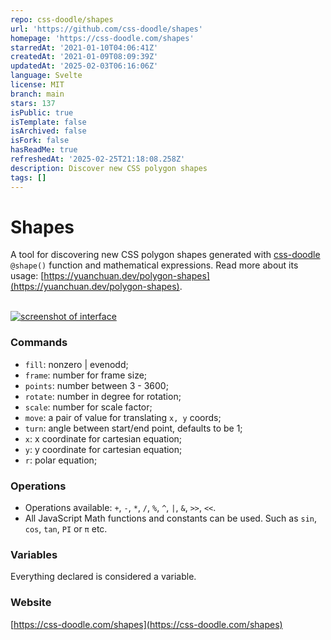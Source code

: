 ```yaml
---
repo: css-doodle/shapes
url: 'https://github.com/css-doodle/shapes'
homepage: 'https://css-doodle.com/shapes'
starredAt: '2021-01-10T04:06:41Z'
createdAt: '2021-01-09T08:09:39Z'
updatedAt: '2025-02-03T06:16:06Z'
language: Svelte
license: MIT
branch: main
stars: 137
isPublic: true
isTemplate: false
isArchived: false
isFork: false
hasReadMe: true
refreshedAt: '2025-02-25T21:18:08.258Z'
description: Discover new CSS polygon shapes
tags: []
---
```


# Shapes

A tool for discovering new CSS polygon shapes generated
with [css-doodle](https://css-doodle.com) `@shape()` function and mathematical expressions. Read more about its usage: [https://yuanchuan.dev/polygon-shapes](https://yuanchuan.dev/polygon-shapes).

<br/>
<a href="http://css-doodle.com/shapes">
  <img alt="screenshot of interface" src="screenshot.png?v2" />
</a><br/>

### Commands
* `fill`:  nonzero | evenodd;
* `frame`: number for frame size;
* `points`: number between 3 - 3600;
* `rotate`:  number in degree for rotation;
* `scale`: number for scale factor;
* `move`: a pair of value for translating <code>x, y</code> coords;
* `turn`: angle between start/end point, defaults to be 1;
* `x`: x coordinate for cartesian equation;
* `y`: y coordinate for cartesian equation;
* `r`: polar equation;


### Operations

* Operations available: `+`, `-`, `*`, `/`, `%`, `^`, `|`, `&`, `>>`, `<<`.
* All JavaScript Math functions and constants can be used. Such as `sin`, `cos`, `tan`, `PI` or `π` etc.

### Variables

  Everything declared is considered a variable.


### Website

[https://css-doodle.com/shapes](https://css-doodle.com/shapes)

